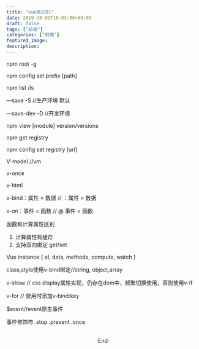 ```yaml
---
title: "vue笔记01"
date: 2019-10-09T16:03:06+08:00
draft: false
tags: ["前端"]
categories: ["前端"]
featured_image: 
description: 
---
```

npm root -g

npm config set prefix [path]

npm list /ls

—save -S //生产环境 默认

—save-dev -D //开发环境

npm view [module] version/versions

npm get registry

npm config set registry [url]

V-model //vm

v-once

v-html

v-bind：属性 = 数据 // ：属性 = 数据

v-on：事件 = 函数 // @ 事件 = 函数

函数和计算属性区别
1. 计算属性有缓存
2. 支持双向绑定 get/set

Vue instance 
{
    el,
    data,
    methods,
    compute,
    watch
}

class,style使用v-bind绑定//string, object,array

v-show // css display属性实现，仍存在dom中，频繁切换使用，否则使用v-if

v-for // 使用时添加v-bind:key

$event//event原生事件

事件修饰符 .stop .prevent .once

<br>

<center>  ·End·  </center>